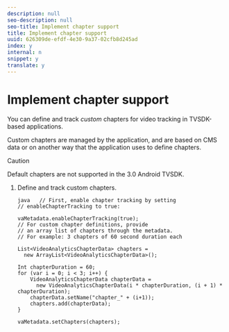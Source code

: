 ```yaml
---
description: null
seo-description: null
seo-title: Implement chapter support
title: Implement chapter support
uuid: 626309de-efdf-4e30-9a37-02cfb8d245ad
index: y
internal: n
snippet: y
translate: y
---
```


# Implement chapter support

You can define and track *custom* chapters for video tracking in TVSDK-based applications. 

Custom chapters are managed by the application, and are based on CMS data or on another way that the application uses to define chapters. 

>[!CAUTION]
>
>Default chapters are not supported in the 3.0 Android TVSDK.

1. Define and track custom chapters.

   ```
   java   // First, enable chapter tracking by setting   
   // enableChapterTracking to true: 
    
   vaMetadata.enableChapterTracking(true); 
   // For custom chapter definitions, provide  
   // an array list of chapters through the metadata. 
   // For example: 3 chapters of 60 second duration each 
    
   List<VideoAnalyticsChapterData> chapters =  
     new ArrayList<VideoAnalyticsChapterData>(); 
    
   Int chapterDuration = 60; 
   for (var i = 0; i < 3; i++) { 
       VideoAnalyticsChapterData chapterData =  
         new VideoAnalyticsChapterData(i * chapterDuration, (i + 1) * chapterDuration);  
       chapterData.setName("chapter_" + (i+1)); 
       chapters.add(chapterData); 
   } 
    
   vaMetadata.setChapters(chapters); 
   
   ```

